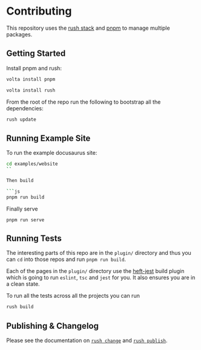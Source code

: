 # Contributing

This repository uses the [rush stack](https://rushjs.io/) and [pnpm](https://pnpm.io/) to manage multiple packages.

## Getting Started

Install pnpm and rush:

```bash
volta install pnpm
```

```bash
volta install rush
```

From the root of the repo run the following to bootstrap all the dependencies:

```bash
rush update
```

## Running Example Site

To run the example docusaurus site:

```bash
cd examples/website
``

Then build

```js
pnpm run build
```

Finally serve

```
pnpm run serve
```


## Running Tests

The interesting parts of this repo are in the `plugin/` directory and thus you can `cd` into those repos and run `pnpm run build`.

Each of the pages in the `plugin/` directory use the [heft-jest](https://rushstack.io/pages/heft_tasks/jest/) build plugin which is going to run `eslint`, `tsc` and `jest` for you. It also ensures you are in a clean state.

To run all the tests across all the projects you can run

```bash
rush build
```

## Publishing & Changelog

Please see the documentation on [`rush change`](https://rushjs.io/pages/maintainer/publishing/) and [`rush publish`](https://rushjs.io/pages/maintainer/publishing/).
